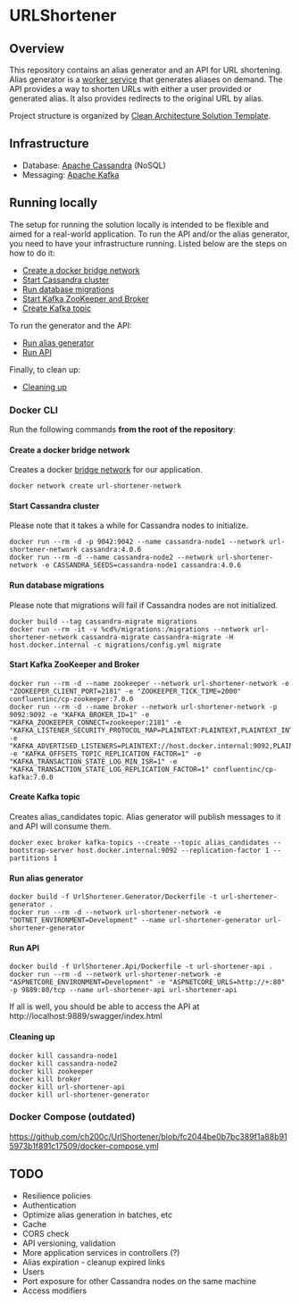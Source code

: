 # URLShortener

## Overview

This repository contains an alias generator and an API for URL shortening. Alias generator is a [worker service](https://learn.microsoft.com/en-us/dotnet/core/extensions/workers) that generates aliases on demand. The API provides a way to shorten URLs with either a user provided or generated alias. It also provides redirects to the original URL by alias.

Project structure is organized by [Clean Architecture Solution Template](https://github.com/jasontaylordev/CleanArchitecture).

## Infrastructure  

- Database: [Apache Cassandra](https://cassandra.apache.org/_/index.html) (NoSQL)
- Messaging: [Apache Kafka](https://kafka.apache.org/)

## Running locally

The setup for running the solution locally is intended to be flexible and aimed for a real-world application. To run the API and/or the alias generator, you need to have your infrastructure running. Listed below are the steps on how to do it:
- [Create a docker bridge network](#create-a-docker-bridge-network)
- [Start Cassandra cluster](#start-cassandra-cluster)
- [Run database migrations](#run-database-migrations)
- [Start Kafka ZooKeeper and Broker](#start-kafka-zookeeper-and-broker)
- [Create Kafka topic](#create-kafka-topic)

To run the generator and the API:
- [Run alias generator](#run-alias-generator)
- [Run API](#run-api)

Finally, to clean up:
- [Cleaning up](#cleaning-up)

### Docker CLI

Run the following commands **from the root of the repository**:

#### Create a docker bridge network
Creates a docker [bridge network](https://docs.docker.com/network/bridge/) for our application.
```
docker network create url-shortener-network
```

#### Start Cassandra cluster
Please note that it takes a while for Cassandra nodes to initialize.
```
docker run --rm -d -p 9042:9042 --name cassandra-node1 --network url-shortener-network cassandra:4.0.6
docker run --rm -d --name cassandra-node2 --network url-shortener-network -e CASSANDRA_SEEDS=cassandra-node1 cassandra:4.0.6
```

#### Run database migrations
Please note that migrations will fail if Cassandra nodes are not initialized.
```
docker build --tag cassandra-migrate migrations
docker run --rm -it -v %cd%/migrations:/migrations --network url-shortener-network cassandra-migrate cassandra-migrate -H host.docker.internal -c migrations/config.yml migrate
```

#### Start Kafka ZooKeeper and Broker
```
docker run --rm -d --name zookeeper --network url-shortener-network -e "ZOOKEEPER_CLIENT_PORT=2181" -e "ZOOKEEPER_TICK_TIME=2000" confluentinc/cp-zookeeper:7.0.0
docker run --rm -d --name broker --network url-shortener-network -p 9092:9092 -e "KAFKA_BROKER_ID=1" -e "KAFKA_ZOOKEEPER_CONNECT=zookeeper:2181" -e "KAFKA_LISTENER_SECURITY_PROTOCOL_MAP=PLAINTEXT:PLAINTEXT,PLAINTEXT_INTERNAL:PLAINTEXT" -e "KAFKA_ADVERTISED_LISTENERS=PLAINTEXT://host.docker.internal:9092,PLAINTEXT_INTERNAL://broker:29092" -e "KAFKA_OFFSETS_TOPIC_REPLICATION_FACTOR=1" -e "KAFKA_TRANSACTION_STATE_LOG_MIN_ISR=1" -e "KAFKA_TRANSACTION_STATE_LOG_REPLICATION_FACTOR=1" confluentinc/cp-kafka:7.0.0
```

#### Create Kafka topic
Creates alias_candidates topic. Alias generator will publish messages to it and API will consume them.
```
docker exec broker kafka-topics --create --topic alias_candidates --bootstrap-server host.docker.internal:9092 --replication-factor 1 --partitions 1
```

#### Run alias generator
```
docker build -f UrlShortener.Generator/Dockerfile -t url-shortener-generator .
docker run --rm -d --network url-shortener-network -e "DOTNET_ENVIRONMENT=Development" --name url-shortener-generator url-shortener-generator
```

#### Run API
```
docker build -f UrlShortener.Api/Dockerfile -t url-shortener-api .
docker run --rm -d --network url-shortener-network -e "ASPNETCORE_ENVIRONMENT=Development" -e "ASPNETCORE_URLS=http://+:80" -p 9889:80/tcp --name url-shortener-api url-shortener-api
```

If all is well, you should be able to access the API at http://localhost:9889/swagger/index.html

#### Cleaning up
```
docker kill cassandra-node1
docker kill cassandra-node2
docker kill zookeeper
docker kill broker
docker kill url-shortener-api
docker kill url-shortener-generator
```

### Docker Compose (outdated)
https://github.com/ch200c/UrlShortener/blob/fc2044be0b7bc389f1a88b915973b1f891c17509/docker-compose.yml


## TODO
- Resilience policies
- Authentication
- Optimize alias generation in batches, etc
- Cache
- CORS check
- API versioning, validation
- More application services in controllers (?)
- Alias expiration - cleanup expired links
- Users
- Port exposure for other Cassandra nodes on the same machine
- Access modifiers

